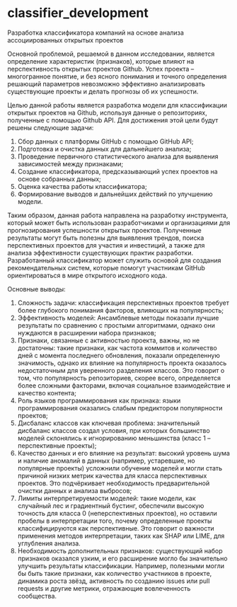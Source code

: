 # classifier_development
Разработка классификатора компаний на основе анализа ассоциированных открытых проектов

Основной проблемой, решаемой в данном исследовании, является определение характеристик (признаков), которые влияют на перспективность открытых проектов Github. Успех проекта – многогранное понятие, и без ясного понимания и точного определения решающий параметров невозможно эффективно анализировать существующие проекты и делать прогнозы об их успешности. 

Целью данной работы является разработка модели для классификации открытых проектов на Github, используя данные о репозиториях, полученные с помощью Github API. Для достижения этой цели будут решены следующие задачи: 
1. Сбор данных с платформы GitHub с помощью GitHub API;
2. Подготовка и очистка данных для дальнейшего анализа;
3. Проведение первичного статистического анализа для выявления зависимостей между признаками;
4. Создание классификатора, предсказывающий успех проектов на основе собранных данных;
5. Оценка качества работы классификатора;
6. Формирование выводов и дальнейших действий по улучшению модели.

Таким образом, данная работа направлена на разработку инструмента, который может быть использован разработчиками и организациями для прогнозирования успешности открытых проектов. Полученные результаты могут быть полезны для выявления трендов, поиска перспективных проектов для участия и инвестиций, а также для анализа эффективности существующих практик разработки. Разработанный классификатор может служить основой для создания рекомендательных систем, которые помогут участникам GitHub ориентироваться в мире открытого исходного кода.

Основные выводы:
1. Сложность задачи: классификация перспективных проектов требует более глубокого понимания факторов, влияющих на популярность;
2. Эффективность моделей: Ансамблевые методы показали лучшие результаты по сравнению с простыми алгоритмами, однако они нуждаются в расширении набора признаков;
3. Признаки, связанные с активностью проекта, важны, но не достаточны: такие признаки, как частота коммитов и количество дней с момента последнего обновления, показали определенную значимость, однако их влияние на популярность проекта оказалось недостаточным для уверенного разделения классов. Это говорит о том, что популярность репозиториев, скорее всего, определяется более сложными факторами, включая социальное взаимодействие и качество контента;
4. Роль языков программирования как признака: языки программирования оказались слабым предиктором популярности проектов;
5. Дисбаланс классов как ключевая проблема: значительный дисбаланс классов создал условия, при которых большинство моделей склонялись к игнорированию меньшинства (класс 1 – перспективные проекты);
6. Качество данных и его влияние на результат: высокий уровень шума и наличие аномалий в данных (например, устаревшие, но популярные проекты) усложнили обучение моделей и могли стать причиной низких метрик качества для класса перспективных проектов. Это подчёркивает необходимость предварительной очистки данных и анализа выбросов;
7. Лимиты интерпретируемости моделей: такие модели, как случайный лес и градиентный бустинг, обеспечили высокую точность для класса 0 (неперспективных проектов), но оставили пробелы в интерпретации того, почему определенные проекты классифицируются как перспективные. Это говорит о важности применения методов интерпретации, таких как SHAP или LIME, для углубления анализа.
8. Необходимость дополнительных признаков: существующий набор признаков оказался узким, и его расширение могло бы значительно улучшить результаты классификации. Например, полезными могли бы быть такие признаки, как количество участников в проекте, динамика роста звёзд, активность по созданию issues или pull requests и другие метрики, отражающие вовлеченность сообщества.

